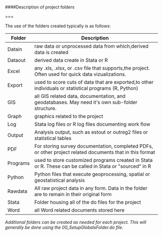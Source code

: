 ####Description of project folders  

===

The use of the folders created typically is as follows:  

| Folder   | Description                                                                                              |
|----------|----------------------------------------------------------------------------------------------------------|
| Datain   | raw data or unprocessed data from which,derived data is created                                          |
| Dataout  | derived data create in Stata or R                                                                        |
| Excel    | any .xls, .xlsx, or .csv file that supports,the project. Often used for quick data vizualizations.       |
| Export   | used to score cuts of data that are exported,to other individuals or statistical programs (R, Python)    |
| GIS      | all GIS related data, documentation, and geodatabases. May need it's own sub-folder structure.            |
| Graph    | graphics related to the project                                                                          |
| Log      | Stata log files or R log files documenting work flow                                                     |
| Output   | Analysis output, such as estout or outreg2 files or statistical tables                                   |
| PDF      | For storing survey documentation, completed PDFs, or other project related documents that in this format |
| Programs | used to store customized programs created in Stata or R. These can be called in Stata or "sourced" in R  |
| Python   | Python files that execute geoprocessing, spatial or geostatistical analysis                              |
| Rawdata  | All raw project data in any form. Data in the folder are to remain in their original form                |
| Stata    | Folder housing all of the do files for the project                                                       |
| Word     | all Word related documents stored here                                                                   |  
  
*Additional folders can be created as needed for each project. This will generally be done using the 00_SetupGlobalsFolder.do file.*

